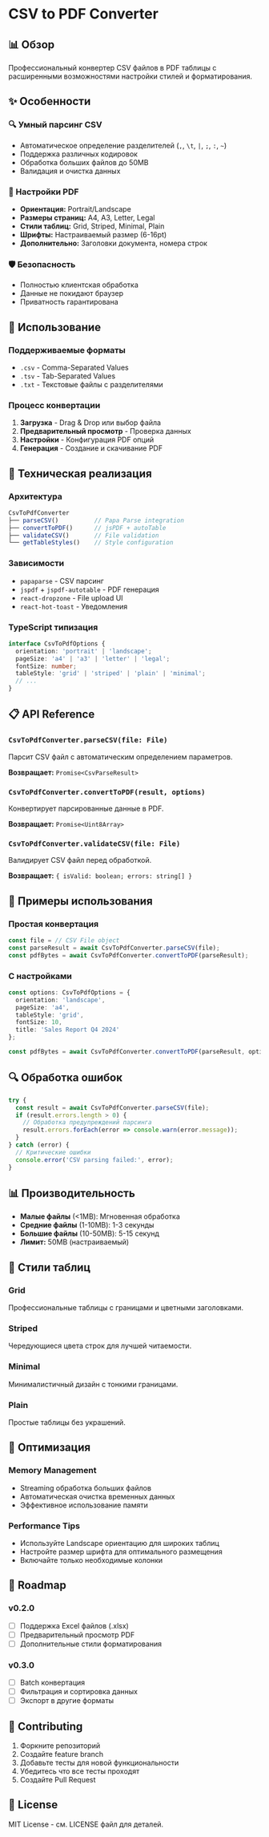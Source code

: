 # CSV to PDF Converter

## 📊 Обзор

Профессиональный конвертер CSV файлов в PDF таблицы с расширенными возможностями настройки стилей и форматирования.

## ✨ Особенности

### 🔍 Умный парсинг CSV
- Автоматическое определение разделителей (`,`, `\t`, `|`, `;`, `:`, `~`)
- Поддержка различных кодировок
- Обработка больших файлов до 50MB
- Валидация и очистка данных

### 🎨 Настройки PDF
- **Ориентация:** Portrait/Landscape
- **Размеры страниц:** A4, A3, Letter, Legal
- **Стили таблиц:** Grid, Striped, Minimal, Plain
- **Шрифты:** Настраиваемый размер (6-16pt)
- **Дополнительно:** Заголовки документа, номера строк

### 🛡️ Безопасность
- Полностью клиентская обработка
- Данные не покидают браузер
- Приватность гарантирована

## 🚀 Использование

### Поддерживаемые форматы
- `.csv` - Comma-Separated Values
- `.tsv` - Tab-Separated Values  
- `.txt` - Текстовые файлы с разделителями

### Процесс конвертации
1. **Загрузка** - Drag & Drop или выбор файла
2. **Предварительный просмотр** - Проверка данных
3. **Настройки** - Конфигурация PDF опций
4. **Генерация** - Создание и скачивание PDF

## 🔧 Техническая реализация

### Архитектура
```typescript
CsvToPdfConverter
├── parseCSV()          // Papa Parse integration
├── convertToPDF()      // jsPDF + autoTable
├── validateCSV()       // File validation
└── getTableStyles()    // Style configuration
```

### Зависимости
- `papaparse` - CSV парсинг
- `jspdf` + `jspdf-autotable` - PDF генерация  
- `react-dropzone` - File upload UI
- `react-hot-toast` - Уведомления

### TypeScript типизация
```typescript
interface CsvToPdfOptions {
  orientation: 'portrait' | 'landscape';
  pageSize: 'a4' | 'a3' | 'letter' | 'legal';
  fontSize: number;
  tableStyle: 'grid' | 'striped' | 'plain' | 'minimal';
  // ...
}
```

## 📋 API Reference

### `CsvToPdfConverter.parseCSV(file: File)`
Парсит CSV файл с автоматическим определением параметров.

**Возвращает:** `Promise<CsvParseResult>`

### `CsvToPdfConverter.convertToPDF(result, options)`
Конвертирует парсированные данные в PDF.

**Возвращает:** `Promise<Uint8Array>`

### `CsvToPdfConverter.validateCSV(file: File)`
Валидирует CSV файл перед обработкой.

**Возвращает:** `{ isValid: boolean; errors: string[] }`

## 🎯 Примеры использования

### Простая конвертация
```typescript
const file = // CSV File object
const parseResult = await CsvToPdfConverter.parseCSV(file);
const pdfBytes = await CsvToPdfConverter.convertToPDF(parseResult);
```

### С настройками
```typescript
const options: CsvToPdfOptions = {
  orientation: 'landscape',
  pageSize: 'a4',
  tableStyle: 'grid',
  fontSize: 10,
  title: 'Sales Report Q4 2024'
};

const pdfBytes = await CsvToPdfConverter.convertToPDF(parseResult, options);
```

## 🔍 Обработка ошибок

```typescript
try {
  const result = await CsvToPdfConverter.parseCSV(file);
  if (result.errors.length > 0) {
    // Обработка предупреждений парсинга
    result.errors.forEach(error => console.warn(error.message));
  }
} catch (error) {
  // Критические ошибки
  console.error('CSV parsing failed:', error);
}
```

## 📊 Производительность

- **Малые файлы** (<1MB): Мгновенная обработка
- **Средние файлы** (1-10MB): 1-3 секунды
- **Большие файлы** (10-50MB): 5-15 секунд
- **Лимит:** 50MB (настраиваемый)

## 🎨 Стили таблиц

### Grid
Профессиональные таблицы с границами и цветными заголовками.

### Striped
Чередующиеся цвета строк для лучшей читаемости.

### Minimal
Минималистичный дизайн с тонкими границами.

### Plain
Простые таблицы без украшений.

## 🚀 Оптимизация

### Memory Management
- Streaming обработка больших файлов
- Автоматическая очистка временных данных
- Эффективное использование памяти

### Performance Tips
- Используйте Landscape ориентацию для широких таблиц
- Настройте размер шрифта для оптимального размещения
- Включайте только необходимые колонки

## 🔄 Roadmap

### v0.2.0
- [ ] Поддержка Excel файлов (.xlsx)
- [ ] Предварительный просмотр PDF
- [ ] Дополнительные стили форматирования

### v0.3.0  
- [ ] Batch конвертация
- [ ] Фильтрация и сортировка данных
- [ ] Экспорт в другие форматы

## 🤝 Contributing

1. Форкните репозиторий
2. Создайте feature branch
3. Добавьте тесты для новой функциональности  
4. Убедитесь что все тесты проходят
5. Создайте Pull Request

## 📄 License

MIT License - см. LICENSE файл для деталей.

